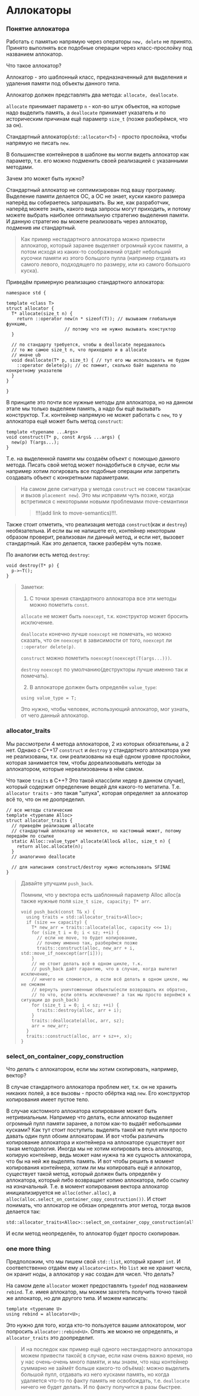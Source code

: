 # Аллокаторы

### Понятие аллокатора

Работать с памятью напрямую через операторы ```new, delete``` не принято.
Принято выполнять все подобные операции через класс-прослойку под названием аллокатор.

Что такое аллокатор?

Аллокатор - это шаблонный класс, предназначенный для выделения и удаления памяти 
под объекты данного типа.

Аллокатор должен представлять два метода: ```allocate, deallocate```.

```allocate``` принимает параметр ```n``` - кол-во штук объектов, 
на которые надо выделить память,
а ```deallocate``` принимает указатель и по историческим причинам ещё параметр ```size_t```
(позже разберёмся, что за он).

Стандартный аллокатор(```std::allocator<T>```) - просто прослойка, чтобы напрямую не писать 
```new```.

В большинстве контейнеров в шаблоне вы могли видеть аллокатор как параметр, 
т.е. его можно подменить своей реализацией с указанными методами.

Зачем это может быть нужно?

Стандартный аллокатор не соптимизирован под вашу программу. 
Выделение памяти делается ОС, а ОС не знает, 
куски какого размера наперёд вы собираетесь запрашивать.
Вы же, как разработчик, наперёд можете знать, какого вида запросы могут приходить,
и потому можете выбрать наиболее оптимальную стратегию выделения памяти.
И данную стратегию вы можете реализовать через аллокатор, подменив им стандартный.

> Как пример нестадартного аллокатора можно привести аллокатор, 
> который заранее выделяет огромный кусок памяти, а потом исходя из каких-то соображений
> отдаёт небольший кусочки памяти из этого большого пулла
> (например отдавать из самого левого, подходящего по размеру, или из самого большого куска).

Приведём примерную реализацию стандартного аллокатора:

```
namespace std {

template <class T>
struct allocator {
  T* allocate(size_t n) {
    return ::operator new(n * sizeof(T)); // вызываем глобальную функцию, 
					  // потому что не нужно вызывать констуктор
  }

  // по стандарту требуется, чтобы в deallocate передавалось 
  // то же самое size_t n, что приходило и в allocate
  // иначе ub
  void deallocate(T* p, size_t) { // тут его мы использовать не будем
    ::operator delete(p); // ос помнит, сколько байт выделила по конкретному указателю
  }
}

}
```

В принципе это почти все нужные методы для аллокатора, 
но на данном этапе мы только выделяем память,
а надо бы ещё вызывать конструктор.
Т.к. контейнер напрямую не может работать с ```new```, 
то у аллокатора ещё может быть метод ```construct```:

```
template <typename ...Args>
void construct(T* p, const Args& ...args) {
  new(p) T(args...);
}
```

Т.е. на выделенной памяти мы создаём объект с помощью данного метода.
Писать свой метод может понадобиться в случае, если мы например хотим 
логировать все подобные операции или запретить создавать объект с конкретными параметрами.

> На самом деле сигнатура у метода ```construct``` не совсем такая(как и вызов ```placement new```).
> Это мы исправим чуть позже, когда встретимся с некоторыми новыми проблемами move-семантики
> > !!!(add link to move-semantics)!!!.

Также стоит отметить, что реализация метода ```construct```(как и ```destroy```) необязательна. 
И если вы не напишете его, контейнер некоторым образом проверит, реализован ли данный метод, 
и если нет, вызовет стандартный.
Как это делается, также разберём чуть позже.

По аналогии есть метод ```destroy```:

```
void destroy(T* p) {
  p->~T();
}
```

> Заметки:
> 
> 1. С точки зрения стандартного аллокатора все эти методы можно пометить ```const```.
> 
> ```allocate``` не может быть ```noexcept```, т.к. конструктор может бросить исключение.
> 
> ```deallocate``` конечно лучше ```noexcept``` не помечать, но можно сказать, что он 
> ```noexcept``` в зависимости от того, ```noexcept``` ли ```::operator delete(p)```.
> 
> ```construct``` можно пометить ```noexcept(noexcept(T(args...)))```.
> 
> ```destroy``` ```noexcept``` по умолчанию(деструкторы лучше именно так и помечать).
> 
> 2. В аллокаторе должен быть определён ```value_type```:
> 
> ```
> using value_type = T;
> ```
> 
> Это нужно, чтобы человек, использующий аллокатор, мог узнать, от чего данный аллокатор.

### allocator_traits

Мы рассмотрели 4 метода аллокаторов, 2 из которых обязательны, а 2 нет. 
Однако с С++17 ```construct``` и ```destroy``` у стандартного аллокатора уже не реализованы,
т.к. они реализованы на ещё одном уровне прослойки, которая занимается тем, чтобы
дореализовывать методы за аллокатором, которые нереализованны в нём самом.

Что такое ```traits``` в С++? Это такой класс(или хедер в данном случае), 
который содержит определение вещей для какого-то метатипа.
Т.е. ```allocator traits``` - это такая "штука", которая определяет за аллокатор всё то,
что он не доопределил.

```
// все методы статические
template <typename Alloc>
struct allocator_traits {
  // приведём реализацию allocate
  // стандартный аллокатор не меняется, но кастомный может, потому передаём по ссылке 
  static Alloc::value_type* allocate(Alloc& alloc, size_t n) { 
    return alloc.allocate(n);
  }
  // аналогично deallocate
  
  // для написания construct/destroy нужно использовать SFINAE
}
```

> Давайте улучшим ```push_back```.
> 
> Помним, что у вектора есть шаблонный параметр Alloc alloc(а также нужные поля
> ```size_t size, capacity; T* arr```.
> 
> ```
> void push_back(const T& x) {
>   using traits = std::allocator_traits<Alloc>;
>   if (size == capacity) {
>     T* new_arr = traits::allocate(alloc, capacity <<= 1);
>     for (size_t i = 0; i < sz; ++i) {
>       // если не move, то будет копирование, 
>       // почему именно так, разберёмся позже
>       traits::construct(alloc, new_arr + i, std::move_if_noexcept(arr[i]));
>     }
>     // не стоит делать всё в одном цикле, т.к.
>     // push_back даёт гарантию, что в случае, когда вылетит исключение,
>     // ничего не сломается, а если всё делать в одном цикле, мы не сможем
>     // вернуть уничтоженные объекты(если возвращать их обратно,
>     // то что, если опять исключение? а так мы просто вернёмся к ситуации до push_back)
>     for (size_t i = 0; i < sz; ++i) {
>       traits::destroy(alloc, arr + i);
>     }
>     traits::deallocate(alloc, arr, sz);
>     arr = new_arr;
>   }
>   traits::construct(alloc, arr + sz++, x);
> }
> ```

### select_on_container_copy_construction

Что делать с аллокатором, если мы хотим скопировать, например, вектор?

В случае стандартного аллокатора проблем нет, т.к. он не хранить никаких полей,
а все вызовы - просто обёртка над ```new```. 
Его конструктор копирования имеет пустое тело.

В случае кастомного аллокатора копирование может быть нетривиальным. 
Например что делать, если аллокатор выделяет огромный пулл памяти заранее,
а потом как-то выдаёт небольшими кусками?
Как тут стоит поступить: выделять такой же пулл или просто давать один пулл обоим аллокаторам.
И вот чтобы различать копирование аллокатора и контейнера на аллокаторе существует вот такая
методология. Иногда мы не хотим копировать весь аллокатор, копирую контейнер, ведь может нам
нужна та же сущность аллокатора, что бы на ней же выделять память.
И вот чтобы решить в момент копирования контейнера, хотим ли мы копировать ещё и аллокатор,
существует такой метод, который должен быть определён у аллокатора, который либо
возвращает копию аллокатора, либо ссылку на изначальный. 
Т.е. в момент копирования вектора аллокатор инициализируется не ```alloc(other.alloc)```, а
```alloc(alloc.select_on_container_copy_construction())```. 
И стоит понимать, что аллокатор не обязан определять этот метод, тогда вызов делается так:

```
std::allocator_traits<Alloc>::select_on_container_copy_construction(alloc);
```

И если метод неопределён, то аллокатор будет просто скопирован.

### one more thing

Предположим, что мы пишем свой ```std::list```, который хранит ```int```.
И соответственно отдаём ему ```allocator<int>```.
Но ```list``` же не хранит числа, он хранит ноды, а аллокатор у нас создан для чисел.
Что делать?

На самом деле ```allocator``` может предоставлять ```typedef``` под названием ```rebind```.
Т.е. имея аллокатор, мы можем захотеть получить точно такой же аллокатор, но для другого типа.
И можем написать:

```
template <typename U>
using rebind = allocator<U>;
```

Это нужно для того, когда кто-то пользуется вашим аллокатором, мог попросить 
```allocator::rebind<U>```. 
Опять же можно не определять, и ```allocator_traits``` это доопределит.

> И на последок как пример ещё одного нестандартного аллокатора можем привести такой(
> в случае, если нам очень важно время, но у нас очень-очень много памяти, и мы знаем,
> что наш контейнер суммарно не займёт больше какого-то объёма):
> можно выделить большой пулл, отдавать из него кусками память,
> но когда удаляется что-то по факту память не освобождать, т.е.
> ```deallocate``` ничего не будет делать.
> И по факту получится в разы быстрее.


